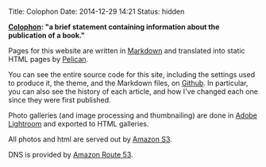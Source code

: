 Title: Colophon
Date: 2014-12-29 14:21
Status: hidden

__[Colophon](https://en.wikipedia.org/wiki/Colophon_(publishing)): "a brief statement containing information about the publication of a book."__

Pages for this website are written in [Markdown](http://daringfireball.net/projects/markdown/) and translated into static HTML pages by [Pelican](http://blog.getpelican.com/).

You can see the entire source code for this site, including the settings used to produce it, the theme, and the Markdown files, on [Github](https://github.com/johnmarkschofield/schof.org). In particular, you can also see the history of each article, and how I've changed each one since they were first published.

Photo galleries (and image processing and thumbnailing) are done in [Adobe Lightroom](https://www.adobe.com/products/photoshop-lightroom.html) and exported to HTML galleries.

All photos and html are served out by [Amazon S3](https://aws.amazon.com/s3/).

DNS is provided by [Amazon Route 53](https://aws.amazon.com/route53/).
